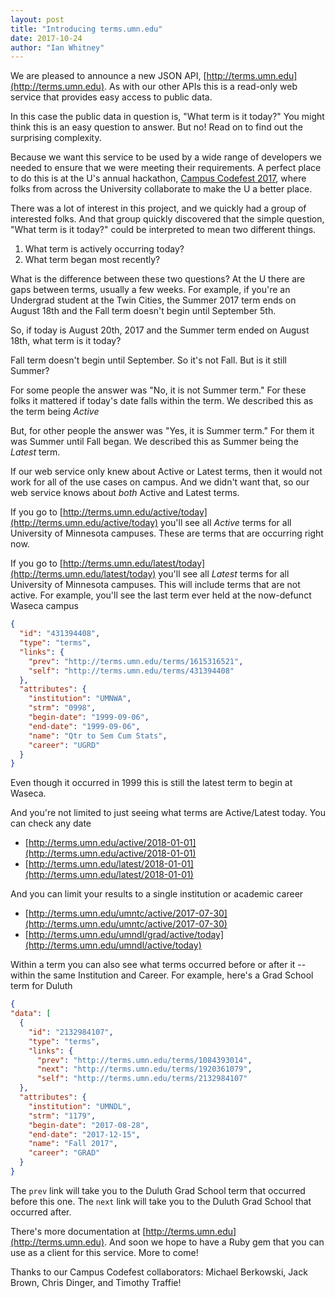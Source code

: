 ```yaml
---
layout: post
title: "Introducing terms.umn.edu"
date: 2017-10-24
author: "Ian Whitney"
---
```


We are pleased to announce a new JSON API, [http://terms.umn.edu](http://terms.umn.edu). As with our other APIs this is a read-only web service that provides easy access to public data.

In this case the public data in question is, "What term is it today?" You might think this is an easy question to answer. But no! Read on to find out the surprising complexity.

<!--break-->

Because we want this service to be used by a wide range of developers we needed to ensure that we were meeting their requirements. A perfect place to do this is at the U's annual hackathon, [Campus Codefest 2017](http://umn.campuscodefest.org/events/39-campus-codefest-2017), where folks from across the University collaborate to make the U a better place.

There was a lot of interest in this project, and we quickly had a group of interested folks. And that group quickly discovered that the simple question, "What term is it today?" could be interpreted to mean two different things.

1. What term is actively occurring today?
2. What term began most recently?

What is the difference between these two questions? At the U there are gaps between terms, usually a few weeks. For example, if you're an Undergrad student at the Twin Cities, the Summer 2017 term ends on August 18th and the Fall term doesn't begin until September 5th.

So, if today is August 20th, 2017 and the Summer term ended on August 18th, what term is it today?

Fall term doesn't begin until September. So it's not Fall. But is it still Summer?

For some people the answer was "No, it is not Summer term." For these folks it mattered if today's date falls within the term. We described this as the term being _Active_ 

But, for other people the answer was "Yes, it is Summer term." For them it was Summer until Fall began. We described this as Summer being the _Latest_ term.

If our web service only knew about Active or Latest terms, then it would not work for all of the use cases on campus. And we didn't want that, so our web service knows about *both* Active and Latest terms.

If you go to [http://terms.umn.edu/active/today](http://terms.umn.edu/active/today) you'll see all _Active_ terms for all University of Minnesota campuses. These are terms that are occurring right now.

If you go to [http://terms.umn.edu/latest/today](http://terms.umn.edu/latest/today) you'll see all _Latest_ terms for all University of Minnesota campuses. This will include terms that are not active. For example, you'll see the last term ever held at the now-defunct Waseca campus

```json
{
  "id": "431394408",
  "type": "terms",
  "links": {
    "prev": "http://terms.umn.edu/terms/1615316521",
    "self": "http://terms.umn.edu/terms/431394408"
  },
  "attributes": {
    "institution": "UMNWA",
    "strm": "0998",
    "begin-date": "1999-09-06",
    "end-date": "1999-09-06",
    "name": "Qtr to Sem Cum Stats",
    "career": "UGRD"
  }
}
```

Even though it occurred in 1999 this is still the latest term to begin at Waseca.

And you're not limited to just seeing what terms are Active/Latest today. You can check any date

- [http://terms.umn.edu/active/2018-01-01](http://terms.umn.edu/active/2018-01-01)
- [http://terms.umn.edu/latest/2018-01-01](http://terms.umn.edu/latest/2018-01-01)

And you can limit your results to a single institution or academic career 

- [http://terms.umn.edu/umntc/active/2017-07-30](http://terms.umn.edu/umntc/active/2017-07-30)
- [http://terms.umn.edu/umndl/grad/active/today](http://terms.umn.edu/umndl/active/today)

Within a term you can also see what terms occurred before or after it -- within the same Institution and Career. For example, here's a Grad School term for Duluth

```json
{
"data": [
  {
    "id": "2132984107",
    "type": "terms",
    "links": {
      "prev": "http://terms.umn.edu/terms/1084393014",
      "next": "http://terms.umn.edu/terms/1920361079",
      "self": "http://terms.umn.edu/terms/2132984107"
  },
  "attributes": {
    "institution": "UMNDL",
    "strm": "1179",
    "begin-date": "2017-08-28",
    "end-date": "2017-12-15",
    "name": "Fall 2017",
    "career": "GRAD"
  }
}
```

The `prev` link will take you to the Duluth Grad School term that occurred before this one. The `next` link will take you to the Duluth Grad School that occurred after.

There's more documentation at [http://terms.umn.edu](http://terms.umn.edu). And soon we hope to have a Ruby gem that you can use as a client for this service. More to come!

Thanks to our Campus Codefest collaborators: Michael Berkowski, Jack Brown, Chris Dinger, and Timothy Traffie!
